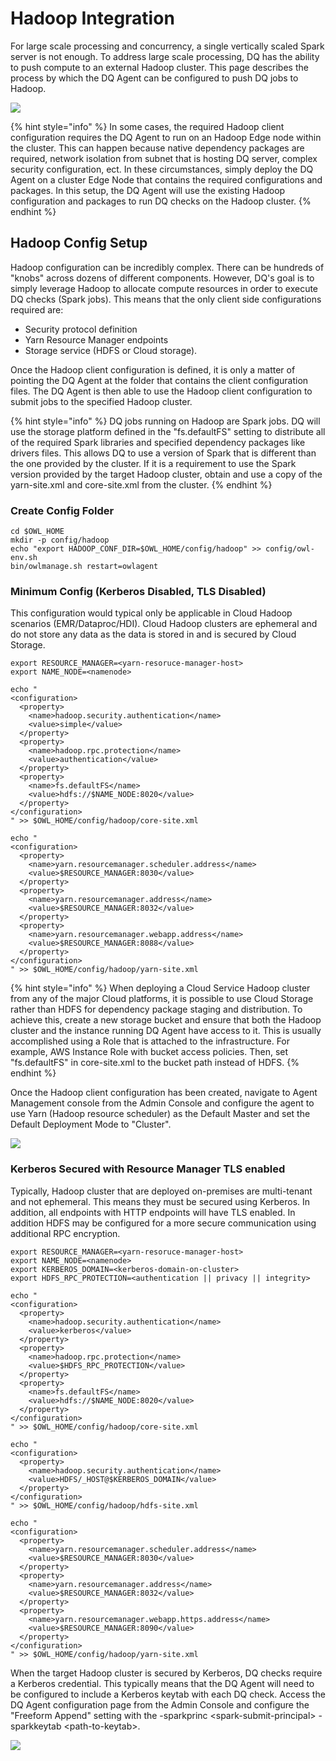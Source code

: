 # Hadoop Integration

For large scale processing and concurrency, a single vertically scaled Spark server is not enough. To address large scale processing, DQ has the ability to push compute to an external Hadoop cluster. This page describes the process by which the DQ Agent can be configured to push DQ jobs to Hadoop.

![](../.gitbook/assets/screenshot-2021-06-21-at-9.05.39-am.png)

{% hint style="info" %}
In some cases, the required Hadoop client configuration requires the DQ Agent to run on an Hadoop Edge node within the cluster. This can happen because native dependency packages are required, network isolation from subnet that is hosting DQ server, complex security configuration, ect. In these circumstances, simply deploy the DQ Agent on a cluster Edge Node that contains the required configurations and packages. In this setup, the DQ Agent will use the existing Hadoop configuration and packages to run DQ checks on the Hadoop cluster.
{% endhint %}

## Hadoop Config Setup

Hadoop configuration can be incredibly complex. There can be hundreds of "knobs" across dozens of different components. However, DQ's goal is to simply leverage Hadoop to allocate compute resources in order to execute DQ checks (Spark jobs). This means that the only client side configurations required are:

* Security protocol definition
* Yarn Resource Manager endpoints
* Storage service (HDFS or Cloud storage). 

Once the Hadoop client configuration is defined, it is only a matter of pointing the DQ Agent at the folder that contains the client configuration files. The DQ Agent is then able to use the Hadoop client configuration to submit jobs to the specified Hadoop cluster.

{% hint style="info" %}
DQ jobs running on Hadoop are Spark jobs. DQ will use the storage platform defined in the "fs.defaultFS" setting to distribute all of the required Spark libraries and specified dependency packages like drivers files. This allows DQ to use a version of Spark that is different than the one provided by the cluster. If it is a requirement to use the Spark version provided by the target Hadoop cluster, obtain and use a copy of the yarn-site.xml and core-site.xml from the cluster.
{% endhint %}

### Create Config Folder 

```
cd $OWL_HOME
mkdir -p config/hadoop
echo "export HADOOP_CONF_DIR=$OWL_HOME/config/hadoop" >> config/owl-env.sh
bin/owlmanage.sh restart=owlagent
```

### Minimum Config (Kerberos Disabled, TLS Disabled)

This configuration would typical only be applicable in Cloud Hadoop scenarios (EMR/Dataproc/HDI). Cloud Hadoop clusters are ephemeral and do not store any data as the data is stored in and is secured by Cloud Storage. 

```
export RESOURCE_MANAGER=<yarn-resoruce-manager-host>
export NAME_NODE=<namenode>

echo "
<configuration>
  <property>
    <name>hadoop.security.authentication</name>
    <value>simple</value>
  </property>
  <property>
    <name>hadoop.rpc.protection</name>
    <value>authentication</value>
  </property>
  <property>
    <name>fs.defaultFS</name>
    <value>hdfs://$NAME_NODE:8020</value>
  </property>
</configuration>
" >> $OWL_HOME/config/hadoop/core-site.xml

echo "
<configuration>
  <property>
    <name>yarn.resourcemanager.scheduler.address</name>
    <value>$RESOURCE_MANAGER:8030</value>
  </property>
  <property>
    <name>yarn.resourcemanager.address</name>
    <value>$RESOURCE_MANAGER:8032</value>
  </property>
  <property>
    <name>yarn.resourcemanager.webapp.address</name>
    <value>$RESOURCE_MANAGER:8088</value>
  </property>
</configuration>
" >> $OWL_HOME/config/hadoop/yarn-site.xml
```

{% hint style="info" %}
When deploying a Cloud Service Hadoop cluster from any of the major Cloud platforms, it is possible to use Cloud Storage rather than HDFS for dependency package staging and distribution. To achieve this, create a new storage bucket and ensure that both the Hadoop cluster and the instance running DQ Agent have access to it. This is usually accomplished using a Role that is attached to the infrastructure. For example, AWS Instance Role with bucket access policies. Then, set "fs.defaultFS" in core-site.xml to the bucket path instead of HDFS.
{% endhint %}

Once the Hadoop client configuration has been created, navigate to Agent Management console from the Admin Console and configure the agent to use Yarn (Hadoop resource scheduler) as the Default Master and set the Default Deployment Mode to "Cluster".

![](../.gitbook/assets/screenshot-2021-06-21-at-8.42.19-am.png)

### Kerberos Secured with Resource Manager TLS enabled

Typically, Hadoop cluster that are deployed on-premises are multi-tenant and not ephemeral. This means they must be secured using Kerberos. In addition, all endpoints with HTTP endpoints will have TLS enabled. In addition HDFS may be configured for a more secure communication using additional RPC encryption.

```
export RESOURCE_MANAGER=<yarn-resoruce-manager-host>
export NAME_NODE=<namenode>
export KERBEROS_DOMAIN=<kerberos-domain-on-cluster>
export HDFS_RPC_PROTECTION=<authentication || privacy || integrity>

echo "
<configuration>
  <property>
    <name>hadoop.security.authentication</name>
    <value>kerberos</value>
  </property>
  <property>
    <name>hadoop.rpc.protection</name>
    <value>$HDFS_RPC_PROTECTION</value>
  </property>
  <property>
    <name>fs.defaultFS</name>
    <value>hdfs://$NAME_NODE:8020</value>
  </property>
</configuration>
" >> $OWL_HOME/config/hadoop/core-site.xml 

echo "
<configuration>
  <property>
    <name>hadoop.security.authentication</name>
    <value>HDFS/_HOST@$KERBEROS_DOMAIN</value>
  </property>
</configuration>
" >> $OWL_HOME/config/hadoop/hdfs-site.xml

echo "
<configuration>
  <property>
    <name>yarn.resourcemanager.scheduler.address</name>
    <value>$RESOURCE_MANAGER:8030</value>
  </property>
  <property>
    <name>yarn.resourcemanager.address</name>
    <value>$RESOURCE_MANAGER:8032</value>
  </property>
  <property>
    <name>yarn.resourcemanager.webapp.https.address</name>
    <value>$RESOURCE_MANAGER:8090</value>
  </property>
</configuration>
" >> $OWL_HOME/config/hadoop/yarn-site.xml
```

When the target Hadoop cluster is secured by Kerberos, DQ checks require a Kerberos credential. This typically means that the DQ Agent will need to be configured to include a Kerberos keytab with each DQ check. Access the DQ Agent configuration page from the Admin Console and configure the "Freeform Append" setting with the -sparkprinc \<spark-submit-principal> -sparkkeytab \<path-to-keytab>.

![](../.gitbook/assets/screenshot-2021-06-21-at-8.38.56-am.png)

